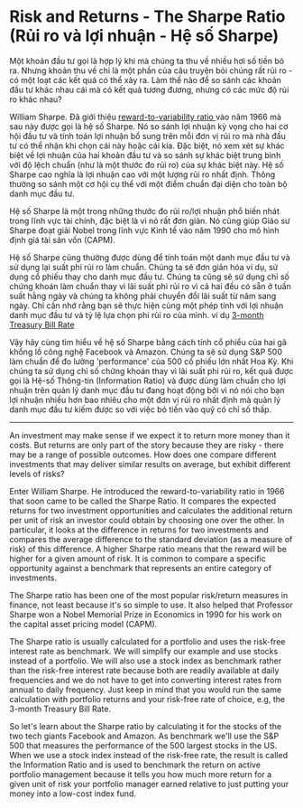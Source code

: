 # Risk and Returns - The Sharpe Ratio (Rủi ro và lợi nhuận - Hệ số Sharpe)

Một khoản đầu tư gọi là hợp lý khi mà chúng ta thu về nhiều hơi số tiền bỏ ra. Nhưng khoản thu về chỉ là một phần của câu truyện bỏi chúng rất rủi ro - có một loạt các kết quả có thể xảy ra. Làm thế nào để so sánh các khoản đầu tư khác nhau cái mà có kết quả tương đương, nhưng có các mức độ rủi ro khác nhau?
    
William Sharpe. Đã giới thiệu [reward-to-variability ratio ](https://web.stanford.edu/~wfsharpe/art/sr/sr.htm) vào năm 1966 mà sau này được gọi là hệ số Sharpe. Nó so sánh lợi nhuận kỳ vọng cho hai cơ hội đầu tư và tính toán lợi nhuận bổ sung trên mỗi đơn vị rủi ro mà nhà đầu tư có thể nhận khi chọn cái này hoặc cái kia. Đặc biệt, nó xem xét sự khác biệt về lợi nhuận của hai khoản đầu tư và so sánh sự khác biệt trung bình với độ lệch chuẩn (như là một thước đo rủi ro) của sự khác biệt này. Hệ số Sharpe cao nghĩa là lợi nhuận cao với một lượng rủi ro nhất định. Thông thường so sánh một cơ hội cụ thể với một điểm chuẩn đại diện cho toàn bộ danh mục đầu tư.
    
Hệ số Sharpe là một trong những thước đo rủi ro/lợi nhuận phổ biến nhát trong lĩnh vực tài chính, đặc biệt là vì nó rất đơn giản. Nó cũng giúp Giáo sư Sharpe đoạt giải Nobel trong lĩnh vực Kinh tế vào năm 1990 cho mô hình định giá tài sản vốn (CAPM).
    
Hệ số Sharpe cũng thường được dùng để tính toán một danh mục đầu tư và sử dụng lại suất phi rủi ro làm chuẩn. Chúng ta sẽ đơn giản hóa ví dụ, sử dụng cổ phiếu thay cho danh mục đầu tư. Chúng ta cũng sẽ sử dụng chỉ số chứng khoán làm chuẩn thay vì lãi suất phi rủi ro vì cả hai đều có sẵn ở tuần suất hằng ngày và chúng ta không phải chuyển đổi lãi suất từ năm sang ngày. Chỉ cần nhớ rằng bạn sẽ thực hiện cùng một phép tính với lợi nhuận danh mục đầu tư và tỷ lệ lựa chọn phi rủi ro của mình. ví dụ [3-month Treasury Bill Rate](https://fred.stlouisfed.org/series/TB3MS)
    
Vậy hãy cùng tìm hiểu về hệ số Sharpe bằng cách tính cổ phiểu của hai gã khổng lồ công nghệ Facebook và Amazon. Chúng ta sẽ sử dụng S&P 500 làm chuẩn để đo lường 'performance' của 500 cổ phiếu lớn nhất Hoa Kỳ. Khi chúng ta sử dụng chỉ số chứng khoán thay vì lãi suất phi rủi ro, kết quả được gọi là Hệ-số Thông-tin (Information Ratio) và được dùng làm chuẩn cho lợi nhuận trên quản lý danh mục đầu tư đang hoạt động bởi vì nó nói cho bạn lợi nhuận nhiều hơn bao nhiêu cho một đơn vị rủi ro nhất định mà quản lý danh mục đầu tư kiếm được so với việc bỏ tiền vào quỹ có chỉ số thấp.


---------------------------------------------------------------------------------------------------------------------------------------------------------------------------------
An investment may make sense if we expect it to return more money than it costs. But returns are only part of the story because they are risky - there may be a range of possible outcomes. How does one compare different investments that may deliver similar results on average, but exhibit different levels of risks?

Enter William Sharpe. He introduced the reward-to-variability ratio in 1966 that soon came to be called the Sharpe Ratio. It compares the expected returns for two investment opportunities and calculates the additional return per unit of risk an investor could obtain by choosing one over the other. In particular, it looks at the difference in returns for two investments and compares the average difference to the standard deviation (as a measure of risk) of this difference. A higher Sharpe ratio means that the reward will be higher for a given amount of risk. It is common to compare a specific opportunity against a benchmark that represents an entire category of investments.

The Sharpe ratio has been one of the most popular risk/return measures in finance, not least because it's so simple to use. It also helped that Professor Sharpe won a Nobel Memorial Prize in Economics in 1990 for his work on the capital asset pricing model (CAPM).

The Sharpe ratio is usually calculated for a portfolio and uses the risk-free interest rate as benchmark. We will simplify our example and use stocks instead of a portfolio. We will also use a stock index as benchmark rather than the risk-free interest rate because both are readily available at daily frequencies and we do not have to get into converting interest rates from annual to daily frequency. Just keep in mind that you would run the same calculation with portfolio returns and your risk-free rate of choice, e.g, the 3-month Treasury Bill Rate.

So let's learn about the Sharpe ratio by calculating it for the stocks of the two tech giants Facebook and Amazon. As benchmark we'll use the S&P 500 that measures the performance of the 500 largest stocks in the US. When we use a stock index instead of the risk-free rate, the result is called the Information Ratio and is used to benchmark the return on active portfolio management because it tells you how much more return for a given unit of risk your portfolio manager earned relative to just putting your money into a low-cost index fund.
